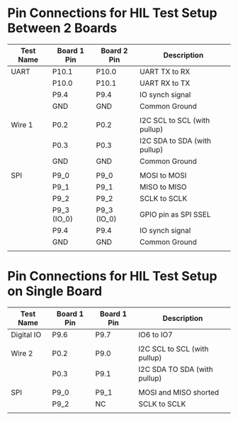 # Pin Connections for HIL Test Setup Between 2 Boards

| Test Name     | Board 1 Pin   | Board 2 Pin   | Description                    |
|---------------|---------------|---------------|--------------------------------|
| UART          | P10.1         | P10.0         | UART TX to RX                  |
|               | P10.0         | P10.1         | UART RX to TX                  |
|               | P9.4          | P9.4          | IO synch signal                |
|               | GND           | GND           | Common Ground                  |
|               |               |               |                                |
| Wire 1        | P0.2          | P0.2          | I2C SCL to SCL (with pullup)   |
|               | P0.3          | P0.3          | I2C SDA to SDA (with pullup)   |
|               | GND           | GND           | Common Ground                  |
|               |               |               |                                |
| SPI           | P9_0          | P9_0          | MOSI to MOSI                   |
|               | P9_1          | P9_1          | MISO to MISO                   |
|               | P9_2          | P9_2          | SCLK to SCLK                   |
|               | P9_3 (IO_0)   | P9_3 (IO_0)   | GPIO pin as SPI SSEL           |
|               | P9.4          | P9.4          | IO synch signal                |
|               | GND           | GND           | Common Ground                  |
|               |               |               |                                |

# Pin Connections for HIL Test Setup on Single Board

| Test Name     | Board 1 Pin   | Board 1 Pin   | Description                    |
|---------------|---------------|---------------|--------------------------------|
| Digital IO    | P9.6          | P9.7          | IO6 to IO7                     |
|               |               |               |                                |
| Wire 2        | P0.2          | P9.0          | I2C SCL to SCL (with pullup)   |
|               | P0.3          | P9.1          | I2C SDA TO SDA (with pullup)   |
|               |               |               |                                |
| SPI           | P9_0          | P9_1          | MOSI and MISO shorted          |
|               | P9_2          | NC            | SCLK to SCLK                   |
|               |               |               |                                |
